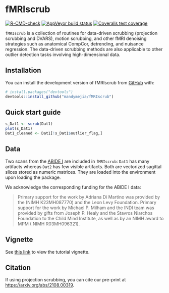 
<!-- README.md is generated from README.Rmd. Please edit that file -->

# fMRIscrub

<!-- badges: start -->

[![R-CMD-check](https://github.com/mandymejia/fMRIscrub/workflows/R-CMD-check/badge.svg)](https://github.com/mandymejia/fMRIscrub/actions)
[![AppVeyor build
status](https://ci.appveyor.com/api/projects/status/github/mandymejia/fMRIscrub?branch=master&svg=true)](https://ci.appveyor.com/project/mandymejia/fMRIscrub)
[![Coveralls test
coverage](https://coveralls.io/repos/github/mandymejia/fMRIscrub/badge.svg?branch=master)](https://coveralls.io/github/mandymejia/fMRIscrub?branch=master)
<!-- badges: end -->

`fMRIscrub` is a collection of routines for data-driven scrubbing
(projection scrubbing and DVARS), motion scrubbing, and other fMRI
denoising strategies such as anatomical CompCor, detrending, and
nuisance regression. The data-driven scrubbing methods are also
applicable to other outlier detection tasks involving high-dimensional
data.

## Installation

You can install the development version of fMRIscrub from
[GitHub](https://github.com/) with:

``` r
# install.packages("devtools")
devtools::install_github("mandymejia/fMRIscrub")
```

## Quick start guide

``` r
s_Dat1 <- scrub(Dat1)
plot(s_Dat1)
Dat1_cleaned <- Dat1[!s_Dat1$outlier_flag,]
```

## Data

Two scans from the [ABIDE
I](http://fcon_1000.projects.nitrc.org/indi/abide/abide_I.html) are
included in `fMRIscrub`: `Dat1` has many artifacts whereas `Dat2` has
few visible artifacts. Both are vectorized sagittal slices stored as
numeric matrices. They are loaded into the environment upon loading the
package.

We acknowledge the corresponding funding for the ABIDE I data:

> Primary support for the work by Adriana Di Martino was provided by the
> (NIMH K23MH087770) and the Leon Levy Foundation. Primary support for
> the work by Michael P. Milham and the INDI team was provided by gifts
> from Joseph P. Healy and the Stavros Niarchos Foundation to the Child
> Mind Institute, as well as by an NIMH award to MPM ( NIMH
> R03MH096321).

## Vignette

See [this
link](https://github.com/mandymejia/fMRIscrub/blob/master/vignettes/projection_scrubbing.rmd)
to view the tutorial vignette.

## Citation

If using projection scrubbing, you can cite our pre-print at
<https://arxiv.org/abs/2108.00319>.
